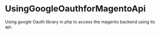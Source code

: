 UsingGoogleOauthforMagentoApi
=============================

Using google Oauth library in php to access the magento backend using its api.

